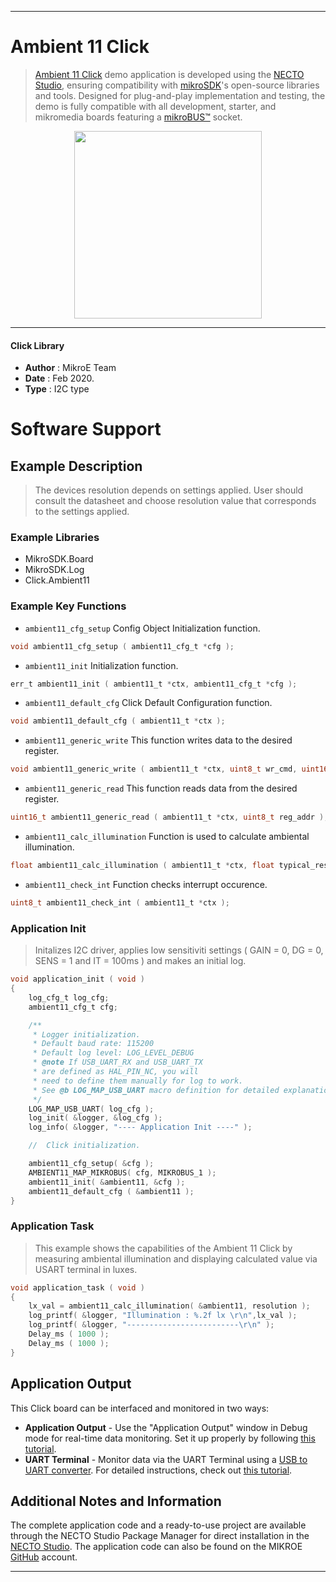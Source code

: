 
---
# Ambient 11 Click

> [Ambient 11 Click](https://www.mikroe.com/?pid_product=MIKROE-3990) demo application is developed using
the [NECTO Studio](https://www.mikroe.com/necto), ensuring compatibility with [mikroSDK](https://www.mikroe.com/mikrosdk)'s
open-source libraries and tools. Designed for plug-and-play implementation and testing, the demo is fully compatible with
all development, starter, and mikromedia boards featuring a [mikroBUS&trade;](https://www.mikroe.com/mikrobus) socket.

<p align="center">
  <img src="https://www.mikroe.com/?pid_product=MIKROE-3990&image=1" height=300px>
</p>

---

#### Click Library

- **Author**        : MikroE Team
- **Date**          : Feb 2020.
- **Type**          : I2C type

# Software Support

## Example Description


> The devices resolution depends on settings applied.
>  User should consult the datasheet and choose resolution value
>   that corresponds to the settings applied.

### Example Libraries

- MikroSDK.Board
- MikroSDK.Log
- Click.Ambient11

### Example Key Functions

- `ambient11_cfg_setup` Config Object Initialization function.
```c
void ambient11_cfg_setup ( ambient11_cfg_t *cfg );
```

- `ambient11_init` Initialization function.
```c
err_t ambient11_init ( ambient11_t *ctx, ambient11_cfg_t *cfg );
```

- `ambient11_default_cfg` Click Default Configuration function.
```c
void ambient11_default_cfg ( ambient11_t *ctx );
```

- `ambient11_generic_write` This function writes data to the desired register.
```c
void ambient11_generic_write ( ambient11_t *ctx, uint8_t wr_cmd, uint16_t wr_data );
```

- `ambient11_generic_read` This function reads data from the desired register.
```c
uint16_t ambient11_generic_read ( ambient11_t *ctx, uint8_t reg_addr );
```

- `ambient11_calc_illumination` Function is used to calculate ambiental illumination.
```c
float ambient11_calc_illumination ( ambient11_t *ctx, float typical_res );
```

- `ambient11_check_int` Function checks interrupt occurence.
```c
uint8_t ambient11_check_int ( ambient11_t *ctx );
```

### Application Init


> Initalizes I2C driver, applies low sensitiviti settings
>( GAIN = 0, DG = 0, SENS = 1 and IT = 100ms ) and makes an initial log.


```c
void application_init ( void )
{
    log_cfg_t log_cfg;
    ambient11_cfg_t cfg;

    /**
     * Logger initialization.
     * Default baud rate: 115200
     * Default log level: LOG_LEVEL_DEBUG
     * @note If USB_UART_RX and USB_UART_TX
     * are defined as HAL_PIN_NC, you will
     * need to define them manually for log to work.
     * See @b LOG_MAP_USB_UART macro definition for detailed explanation.
     */
    LOG_MAP_USB_UART( log_cfg );
    log_init( &logger, &log_cfg );
    log_info( &logger, "---- Application Init ----" );

    //  Click initialization.

    ambient11_cfg_setup( &cfg );
    AMBIENT11_MAP_MIKROBUS( cfg, MIKROBUS_1 );
    ambient11_init( &ambient11, &cfg );
    ambient11_default_cfg ( &ambient11 );
}
```

### Application Task


> This example shows the capabilities of the Ambient 11 Click by measuring
>  ambiental illumination and displaying calculated value via USART terminal in luxes.


```c
void application_task ( void )
{
    lx_val = ambient11_calc_illumination( &ambient11, resolution );
    log_printf( &logger, "Illumination : %.2f lx \r\n",lx_val );
    log_printf( &logger, "-------------------------\r\n" );
    Delay_ms ( 1000 );
    Delay_ms ( 1000 );
}
```

## Application Output

This Click board can be interfaced and monitored in two ways:
- **Application Output** - Use the "Application Output" window in Debug mode for real-time data monitoring.
Set it up properly by following [this tutorial](https://www.youtube.com/watch?v=ta5yyk1Woy4).
- **UART Terminal** - Monitor data via the UART Terminal using
a [USB to UART converter](https://www.mikroe.com/click/interface/usb?interface*=uart,uart). For detailed instructions,
check out [this tutorial](https://help.mikroe.com/necto/v2/Getting%20Started/Tools/UARTTerminalTool).

## Additional Notes and Information

The complete application code and a ready-to-use project are available through the NECTO Studio Package Manager for
direct installation in the [NECTO Studio](https://www.mikroe.com/necto). The application code can also be found on
the MIKROE [GitHub](https://github.com/MikroElektronika/mikrosdk_click_v2) account.

---
